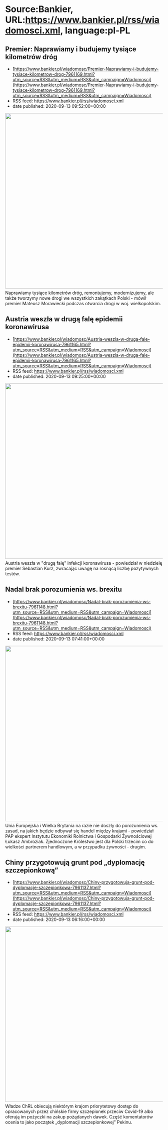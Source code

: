 # Source:Bankier, URL:https://www.bankier.pl/rss/wiadomosci.xml, language:pl-PL

## Premier: Naprawiamy i budujemy tysiące kilometrów dróg
 - [https://www.bankier.pl/wiadomosc/Premier-Naprawiamy-i-budujemy-tysiace-kilometrow-drog-7961169.html?utm_source=RSS&utm_medium=RSS&utm_campaign=Wiadomosci](https://www.bankier.pl/wiadomosc/Premier-Naprawiamy-i-budujemy-tysiace-kilometrow-drog-7961169.html?utm_source=RSS&utm_medium=RSS&utm_campaign=Wiadomosci)
 - RSS feed: https://www.bankier.pl/rss/wiadomosci.xml
 - date published: 2020-09-13 09:52:00+00:00

<p><img align="left" alt="" class="webfeedsFeaturedVisual" height="560" src="http://galeria.bankier.pl/p/9/0/19ff147aa2d230-887-532-57-0-887-532.jpg" style="display: block; margin-bottom: 5px; clear: both;" width="945" />Naprawiamy tysiące kilometrów dróg, remontujemy, modernizujemy, ale także tworzymy nowe drogi we wszystkich zakątkach Polski - mówił premier Mateusz Morawiecki podczas otwarcia drogi w woj. wielkopolskim.</p>

## Austria weszła w drugą falę epidemii koronawirusa
 - [https://www.bankier.pl/wiadomosc/Austria-weszla-w-druga-fale-epidemii-koronawirusa-7961165.html?utm_source=RSS&utm_medium=RSS&utm_campaign=Wiadomosci](https://www.bankier.pl/wiadomosc/Austria-weszla-w-druga-fale-epidemii-koronawirusa-7961165.html?utm_source=RSS&utm_medium=RSS&utm_campaign=Wiadomosci)
 - RSS feed: https://www.bankier.pl/rss/wiadomosci.xml
 - date published: 2020-09-13 09:25:00+00:00

<p><img align="left" alt="" class="webfeedsFeaturedVisual" height="560" src="http://galeria.bankier.pl/p/0/9/460ed663abc505-948-568-61-0-1767-1060.jpg" style="display: block; margin-bottom: 5px; clear: both;" width="945" />Austria weszła w "drugą falę" infekcji koronawirusa - powiedział w niedzielę premier Sebastian Kurz, zwracając uwagę na rosnącą liczbę pozytywnych testów.</p>

## Nadal brak porozumienia ws. brexitu
 - [https://www.bankier.pl/wiadomosc/Nadal-brak-porozumienia-ws-brexitu-7961148.html?utm_source=RSS&utm_medium=RSS&utm_campaign=Wiadomosci](https://www.bankier.pl/wiadomosc/Nadal-brak-porozumienia-ws-brexitu-7961148.html?utm_source=RSS&utm_medium=RSS&utm_campaign=Wiadomosci)
 - RSS feed: https://www.bankier.pl/rss/wiadomosci.xml
 - date published: 2020-09-13 07:41:00+00:00

<p><img align="left" alt="" class="webfeedsFeaturedVisual" height="560" src="http://galeria.bankier.pl/p/3/1/62a4081ed5b89a-948-568-0-17-1730-1037.jpg" style="display: block; margin-bottom: 5px; clear: both;" width="945" />Unia Europejska i Wielka Brytania na razie nie doszły do porozumienia ws. zasad, na jakich będzie odbywał się handel między krajami - powiedział PAP ekspert Instytutu Ekonomiki Rolnictwa i Gospodarki Żywnościowej Łukasz Ambroziak. Zjednoczone Królestwo jest dla Polski trzecim co do wielkości partnerem handlowym, a w przypadku żywności - drugim.</p>

## Chiny przygotowują grunt pod „dyplomację szczepionkową”
 - [https://www.bankier.pl/wiadomosc/Chiny-przygotowuja-grunt-pod-dyplomacje-szczepionkowa-7961137.html?utm_source=RSS&utm_medium=RSS&utm_campaign=Wiadomosci](https://www.bankier.pl/wiadomosc/Chiny-przygotowuja-grunt-pod-dyplomacje-szczepionkowa-7961137.html?utm_source=RSS&utm_medium=RSS&utm_campaign=Wiadomosci)
 - RSS feed: https://www.bankier.pl/rss/wiadomosci.xml
 - date published: 2020-09-13 06:16:00+00:00

<p><img align="left" alt="" class="webfeedsFeaturedVisual" height="560" src="http://galeria.bankier.pl/p/1/b/b819cc0c042afd-945-560-21-185-4346-2607.jpg" style="display: block; margin-bottom: 5px; clear: both;" width="945" />Władze ChRL obiecują niektórym krajom priorytetowy dostęp do opracowanych przez chińskie firmy szczepionek przeciw Covid-19 albo oferują im pożyczki na zakup pożądanych dawek. Część komentatorów ocenia to jako początek „dyplomacji szczepionkowej” Pekinu.</p>

